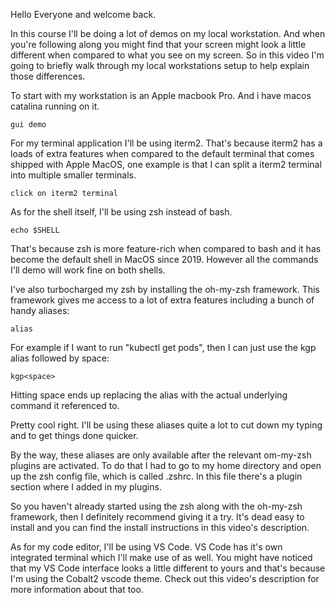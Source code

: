 Hello Everyone and welcome back.

In this course I'll be doing a lot of demos on my local workstation. And when you're following along you might find that your screen might look a little different when compared to what you see on my screen. So in this video I'm going to briefly walk through my local workstations setup to help explain those differences.

To start with my workstation is an Apple macbook Pro. And i have macos catalina running on it.

```
gui demo
```

For my terminal application I'll be using iterm2. That's because iterm2 has a loads of extra features when compared to the default terminal that comes shipped with Apple MacOS, one example is that I can split a iterm2 terminal into multiple smaller terminals.

```
click on iterm2 terminal
```


As for the shell itself, I'll be using zsh instead of bash.

```
echo $SHELL
```


That's because zsh is more feature-rich when compared to bash and it has become the default shell in MacOS since 2019. However all the commands I'll demo will work fine on both shells.

I've also turbocharged my zsh by installing the oh-my-zsh framework. This framework gives me access to a lot of extra features including a bunch of handy aliases:

```
alias
```

For example if I want to run "kubectl get pods", then I can just use the kgp alias followed by space:

```
kgp<space>
```

Hitting space ends up replacing the alias with the actual underlying command it referenced to.

Pretty cool right. I'll be using these aliases quite a lot to cut down my typing and to get things done quicker.

By the way, these aliases are only available after the relevant om-my-zsh plugins are activated. To do that I had to go to my home directory and open up the zsh config file, which is called .zshrc. In this file there's a plugin section where I added in my plugins.

So you haven't already started using the zsh along with the oh-my-zsh framework, then I definitely recommend giving it a try. It's dead easy to install and you can find the install instructions in this video's description.


As for my code editor, I'll be using VS Code. VS Code has it's own integrated terminal which I'll make use of as well. You might have noticed that my VS Code interface looks a little different to yours and that's because I'm using the Cobalt2 vscode theme. Check out this video's description for more information about that too.